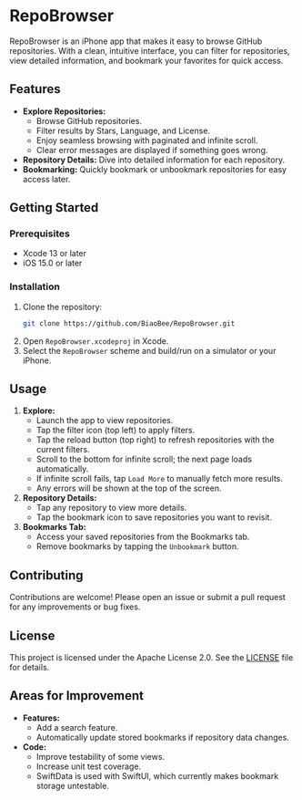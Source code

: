 # RepoBrowser

RepoBrowser is an iPhone app that makes it easy to browse GitHub repositories. With a clean, intuitive interface, you can filter for repositories, view detailed information, and bookmark your favorites for quick access.

## Features

- **Explore Repositories:**  
  - Browse GitHub repositories.
  - Filter results by Stars, Language, and License.
  - Enjoy seamless browsing with paginated and infinite scroll.
  - Clear error messages are displayed if something goes wrong.
- **Repository Details:** Dive into detailed information for each repository.
- **Bookmarking:** Quickly bookmark or unbookmark repositories for easy access later.

## Getting Started

### Prerequisites

- Xcode 13 or later
- iOS 15.0 or later

### Installation

1. Clone the repository:
   ```zsh
   git clone https://github.com/BiaoBee/RepoBrowser.git
   ```
2. Open `RepoBrowser.xcodeproj` in Xcode.
3. Select the `RepoBrowser` scheme and build/run on a simulator or your iPhone.

## Usage

1. **Explore:**  
   - Launch the app to view repositories.
   - Tap the filter icon (top left) to apply filters.
   - Tap the reload button (top right) to refresh repositories with the current filters.
   - Scroll to the bottom for infinite scroll; the next page loads automatically.
   - If infinite scroll fails, tap `Load More` to manually fetch more results.
   - Any errors will be shown at the top of the screen.
2. **Repository Details:**  
   - Tap any repository to view more details.
   - Tap the bookmark icon to save repositories you want to revisit.
3. **Bookmarks Tab:**  
   - Access your saved repositories from the Bookmarks tab.
   - Remove bookmarks by tapping the `Unbookmark` button.

## Contributing

Contributions are welcome! Please open an issue or submit a pull request for any improvements or bug fixes.

## License

This project is licensed under the Apache License 2.0. See the [LICENSE](LICENSE) file for details.

## Areas for Improvement

- **Features:**
    - Add a search feature.
    - Automatically update stored bookmarks if repository data changes.
- **Code:**
    - Improve testability of some views.
    - Increase unit test coverage.
    - SwiftData is used with SwiftUI, which currently makes bookmark storage untestable.